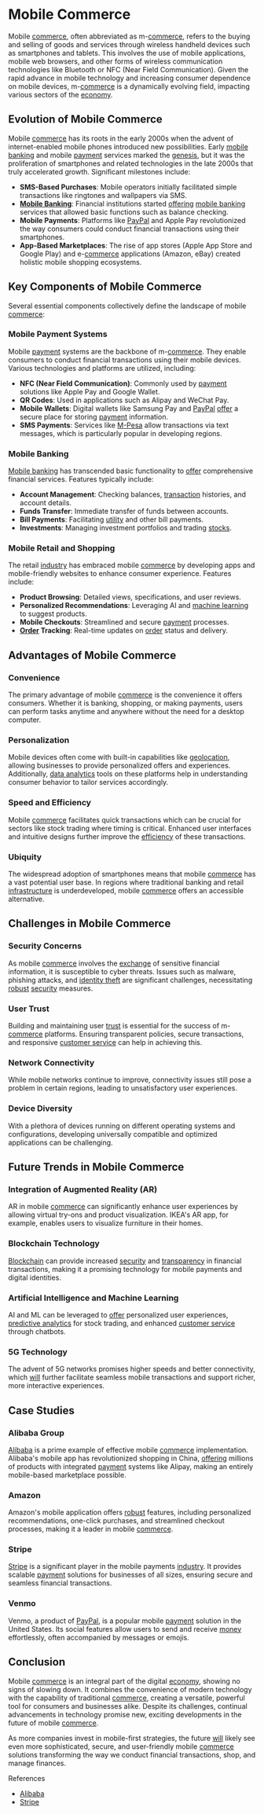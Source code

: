 # Mobile Commerce

Mobile [commerce](../c/commerce.md), often abbreviated as m-[commerce](../c/commerce.md), refers to the buying and selling of goods and services through wireless handheld devices such as smartphones and tablets. This involves the use of mobile applications, mobile web browsers, and other forms of wireless communication technologies like Bluetooth or NFC (Near Field Communication). Given the rapid advance in mobile technology and increasing consumer dependence on mobile devices, m-[commerce](../c/commerce.md) is a dynamically evolving field, impacting various sectors of the [economy](../e/economy.md).

## Evolution of Mobile Commerce

Mobile [commerce](../c/commerce.md) has its roots in the early 2000s when the advent of internet-enabled mobile phones introduced new possibilities. Early [mobile banking](../m/mobile_banking.md) and mobile [payment](../p/payment.md) services marked the [genesis](../g/genesis.md), but it was the proliferation of smartphones and related technologies in the late 2000s that truly accelerated growth. Significant milestones include:

- **SMS-Based Purchases**: Mobile operators initially facilitated simple transactions like ringtones and wallpapers via SMS.
- **[Mobile Banking](../m/mobile_banking.md)**: Financial institutions started [offering](../o/offering.md) [mobile banking](../m/mobile_banking.md) services that allowed basic functions such as balance checking.
- **Mobile Payments**: Platforms like [PayPal](../p/paypal.md) and Apple Pay revolutionized the way consumers could conduct financial transactions using their smartphones.
- **App-Based Marketplaces**: The rise of app stores (Apple App Store and Google Play) and e-[commerce](../c/commerce.md) applications (Amazon, eBay) created holistic mobile shopping ecosystems.

## Key Components of Mobile Commerce

Several essential components collectively define the landscape of mobile [commerce](../c/commerce.md):

### Mobile Payment Systems

Mobile [payment](../p/payment.md) systems are the backbone of m-[commerce](../c/commerce.md). They enable consumers to conduct financial transactions using their mobile devices. Various technologies and platforms are utilized, including:

- **NFC (Near Field Communication)**: Commonly used by [payment](../p/payment.md) solutions like Apple Pay and Google Wallet.
- **QR Codes**: Used in applications such as Alipay and WeChat Pay.
- **Mobile Wallets**: Digital wallets like Samsung Pay and [PayPal](../p/paypal.md) [offer](../o/offer.md) a secure place for storing [payment](../p/payment.md) information.
- **SMS Payments**: Services like [M-Pesa](../m/m-pesa.md) allow transactions via text messages, which is particularly popular in developing regions.

### Mobile Banking

[Mobile banking](../m/mobile_banking.md) has transcended basic functionality to [offer](../o/offer.md) comprehensive financial services. Features typically include:

- **Account Management**: Checking balances, [transaction](../t/transaction.md) histories, and account details.
- **Funds Transfer**: Immediate transfer of funds between accounts.
- **Bill Payments**: Facilitating [utility](../u/utility.md) and other bill payments.
- **Investments**: Managing investment portfolios and trading [stocks](../s/stock.md).

### Mobile Retail and Shopping

The retail [industry](../i/industry.md) has embraced mobile [commerce](../c/commerce.md) by developing apps and mobile-friendly websites to enhance consumer experience. Features include:

- **Product Browsing**: Detailed views, specifications, and user reviews.
- **Personalized Recommendations**: Leveraging AI and [machine learning](../m/machine_learning.md) to suggest products.
- **Mobile Checkouts**: Streamlined and secure [payment](../p/payment.md) processes.
- **[Order](../o/order.md) Tracking**: Real-time updates on [order](../o/order.md) status and delivery.

## Advantages of Mobile Commerce

### Convenience

The primary advantage of mobile [commerce](../c/commerce.md) is the convenience it offers consumers. Whether it is banking, shopping, or making payments, users can perform tasks anytime and anywhere without the need for a desktop computer.

### Personalization

Mobile devices often come with built-in capabilities like [geolocation](../g/geolocation.md), allowing businesses to provide personalized offers and experiences. Additionally, [data analytics](../d/data_analytics.md) tools on these platforms help in understanding consumer behavior to tailor services accordingly.

### Speed and Efficiency

Mobile [commerce](../c/commerce.md) facilitates quick transactions which can be crucial for sectors like stock trading where timing is critical. Enhanced user interfaces and intuitive designs further improve the [efficiency](../e/efficiency.md) of these transactions.

### Ubiquity

The widespread adoption of smartphones means that mobile [commerce](../c/commerce.md) has a vast potential user base. In regions where traditional banking and retail [infrastructure](../i/infrastructure.md) is underdeveloped, mobile [commerce](../c/commerce.md) offers an accessible alternative.

## Challenges in Mobile Commerce

### Security Concerns

As mobile [commerce](../c/commerce.md) involves the [exchange](../e/exchange.md) of sensitive financial information, it is susceptible to cyber threats. Issues such as malware, phishing attacks, and [identity theft](../i/identity_theft.md) are significant challenges, necessitating [robust](../r/robust.md) [security](../s/security.md) measures.

### User Trust

Building and maintaining user [trust](../t/trust.md) is essential for the success of m-[commerce](../c/commerce.md) platforms. Ensuring transparent policies, secure transactions, and responsive [customer service](../c/customer_service.md) can help in achieving this.

### Network Connectivity

While mobile networks continue to improve, connectivity issues still pose a problem in certain regions, leading to unsatisfactory user experiences.

### Device Diversity

With a plethora of devices running on different operating systems and configurations, developing universally compatible and optimized applications can be challenging.

## Future Trends in Mobile Commerce

### Integration of Augmented Reality (AR)

AR in mobile [commerce](../c/commerce.md) can significantly enhance user experiences by allowing virtual try-ons and product visualization. IKEA's AR app, for example, enables users to visualize furniture in their homes.

### Blockchain Technology

[Blockchain](../b/blockchain_in_trading.md) can provide increased [security](../s/security.md) and [transparency](../t/transparency.md) in financial transactions, making it a promising technology for mobile payments and digital identities.

### Artificial Intelligence and Machine Learning

AI and ML can be leveraged to [offer](../o/offer.md) personalized user experiences, [predictive analytics](../p/predictive_analytics.md) for stock trading, and enhanced [customer service](../c/customer_service.md) through chatbots.

### 5G Technology

The advent of 5G networks promises higher speeds and better connectivity, which [will](../w/will.md) further facilitate seamless mobile transactions and support richer, more interactive experiences.

## Case Studies

### Alibaba Group

[Alibaba](https://www.alibaba.com/) is a prime example of effective mobile [commerce](../c/commerce.md) implementation. Alibaba's mobile app has revolutionized shopping in China, [offering](../o/offering.md) millions of products with integrated [payment](../p/payment.md) systems like Alipay, making an entirely mobile-based marketplace possible.

### Amazon

Amazon's mobile application offers [robust](../r/robust.md) features, including personalized recommendations, one-click purchases, and streamlined checkout processes, making it a leader in mobile [commerce](../c/commerce.md).

### Stripe

[Stripe](https://stripe.com/) is a significant player in the mobile payments [industry](../i/industry.md). It provides scalable [payment](../p/payment.md) solutions for businesses of all sizes, ensuring secure and seamless financial transactions.

### Venmo

Venmo, a product of [PayPal](../p/paypal.md), is a popular mobile [payment](../p/payment.md) solution in the United States. Its social features allow users to send and receive [money](../m/money.md) effortlessly, often accompanied by messages or emojis.

## Conclusion

Mobile [commerce](../c/commerce.md) is an integral part of the digital [economy](../e/economy.md), showing no signs of slowing down. It combines the convenience of modern technology with the capability of traditional [commerce](../c/commerce.md), creating a versatile, powerful tool for consumers and businesses alike. Despite its challenges, continual advancements in technology promise new, exciting developments in the future of mobile [commerce](../c/commerce.md).

As more companies invest in mobile-first strategies, the future [will](../w/will.md) likely see even more sophisticated, secure, and user-friendly mobile [commerce](../c/commerce.md) solutions transforming the way we conduct financial transactions, shop, and manage finances.

References
- [Alibaba](https://www.alibaba.com/)
- [Stripe](https://stripe.com/)